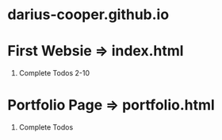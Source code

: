 # darius-cooper.github.io

# First Websie => index.html
1) Complete Todos 2-10

# Portfolio Page => portfolio.html
1) Complete Todos